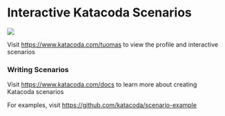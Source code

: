 # Interactive Katacoda Scenarios

[![](http://shields.katacoda.com/katacoda/tuomas/count.svg)](https://www.katacoda.com/tuomas "Get your profile on Katacoda.com")

Visit https://www.katacoda.com/tuomas to view the profile and interactive scenarios

### Writing Scenarios
Visit https://www.katacoda.com/docs to learn more about creating Katacoda scenarios

For examples, visit https://github.com/katacoda/scenario-example
